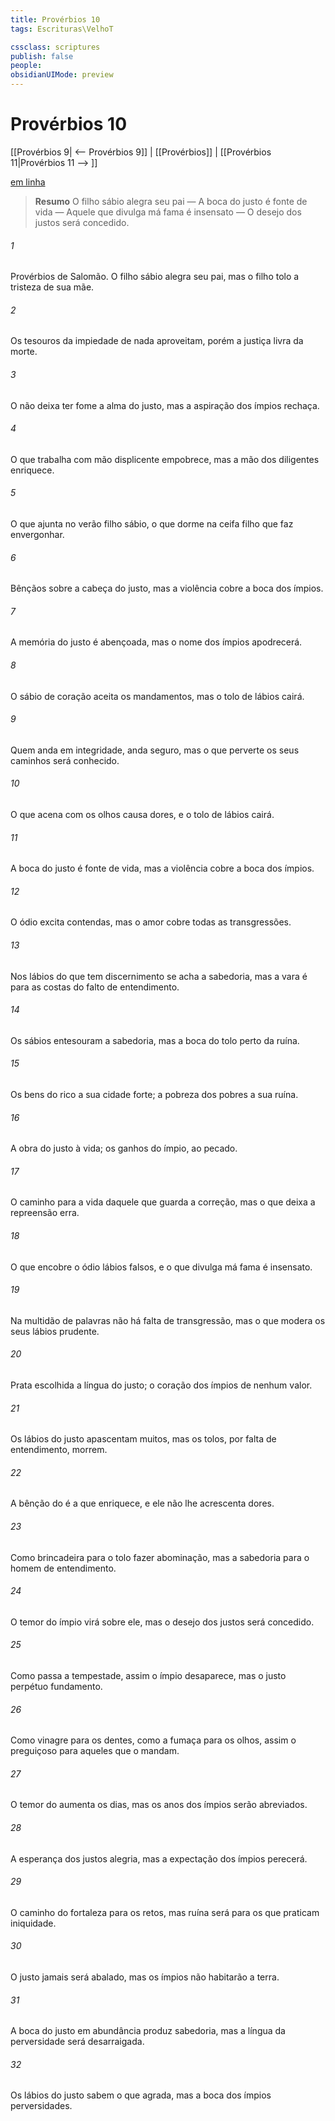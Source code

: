 ```yaml
---
title: Provérbios 10
tags: Escrituras\VelhoT

cssclass: scriptures
publish: false
people:
obsidianUIMode: preview
---
```


# Provérbios 10
[[Provérbios 9| <-- Provérbios 9]] | [[Provérbios]] | [[Provérbios 11|Provérbios 11 --> ]]

[em linha](https://churchofjesuschrist.org/study/scriptures/ot/prov/10?lang=por)

> __Resumo__
O filho sábio alegra seu pai — A boca do justo é fonte de vida — Aquele que divulga má fama é insensato — O desejo dos justos será concedido.

###### 1 
Provérbios de Salomão. O filho sábio alegra seu pai, mas o filho tolo  a tristeza de sua mãe.

###### 2 
Os tesouros da impiedade de nada aproveitam, porém a justiça livra da morte.

###### 3 
O  não deixa ter fome a alma do justo, mas a aspiração dos ímpios rechaça.

###### 4 
O que trabalha com mão displicente empobrece, mas a mão dos diligentes enriquece.

###### 5 
O que ajunta no verão  filho sábio,  o que dorme na ceifa  filho que faz envergonhar.

###### 6 
Bênçãos  sobre a cabeça do justo, mas a violência cobre a boca dos ímpios.

###### 7 
A memória do justo é abençoada, mas o nome dos ímpios apodrecerá.

###### 8 
O sábio de coração aceita os mandamentos, mas o tolo de lábios cairá.

###### 9 
Quem anda em integridade, anda seguro, mas o que perverte os seus caminhos será conhecido.

###### 10 
O que acena com os olhos causa dores, e o tolo de lábios cairá.

###### 11 
A boca do justo é fonte de vida, mas a violência cobre a boca dos ímpios.

###### 12 
O ódio excita contendas, mas o amor cobre todas as transgressões.

###### 13 
Nos lábios do que tem discernimento se acha a sabedoria, mas a vara é para as costas do falto de entendimento.

###### 14 
Os sábios entesouram a sabedoria, mas a boca do tolo  perto da ruína.

###### 15 
Os bens do rico  a sua cidade forte; a pobreza dos pobres  a sua ruína.

###### 16 
A obra do justo  à vida; os ganhos do ímpio, ao pecado.

###### 17 
O caminho para a vida  daquele que guarda a correção, mas o que deixa a repreensão erra.

###### 18 
O que encobre o ódio  lábios falsos, e o que divulga má fama é  insensato.

###### 19 
Na multidão de palavras não há falta de transgressão, mas o que modera os seus lábios  prudente.

###### 20 
Prata escolhida  a língua do justo; o coração dos ímpios  de nenhum valor.

###### 21 
Os lábios do justo apascentam muitos, mas os tolos, por falta de entendimento, morrem.

###### 22 
A bênção do  é a que enriquece, e ele não lhe acrescenta dores.

###### 23 
Como brincadeira  para o tolo fazer abominação, mas a sabedoria  para o homem de entendimento.

###### 24 
O temor do ímpio virá sobre ele, mas o desejo dos justos será concedido.

###### 25 
Como passa a tempestade, assim o ímpio desaparece, mas o justo  perpétuo fundamento.

###### 26 
Como vinagre para os dentes, como a fumaça para os olhos, assim  o preguiçoso para aqueles que o mandam.

###### 27 
O temor do  aumenta os dias, mas os anos dos ímpios serão abreviados.

###### 28 
A esperança dos justos  alegria, mas a expectação dos ímpios perecerá.

###### 29 
O caminho do   fortaleza para os retos, mas ruína será para os que praticam iniquidade.

###### 30 
O justo jamais será abalado, mas os ímpios não habitarão a terra.

###### 31 
A boca do justo em abundância produz sabedoria, mas a língua da perversidade será desarraigada.

###### 32 
Os lábios do justo sabem o que agrada, mas a boca dos ímpios  perversidades.

